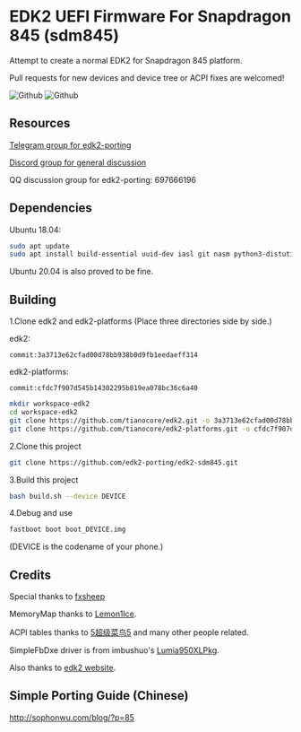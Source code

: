 # EDK2 UEFI Firmware For Snapdragon 845 (sdm845)

Attempt to create a normal EDK2 for Snapdragon 845 platform.

Pull requests for new devices and device tree or ACPI fixes are welcomed!

![Github](https://img.shields.io/github/downloads/edk2-porting/edk2-sdm845/total)
![Github](https://img.shields.io/github/v/release/edk2-porting/edk2-sdm845?include_prereleases)

## Resources

[Telegram group for edk2-porting](https://t.me/joinchat/MNjTmBqHIokjweeN0SpoyA)

[Discord group for general discussion](https://discord.gg/XXBWfag)

QQ discussion group for edk2-porting: 697666196

## Dependencies

Ubuntu 18.04:

```bash
sudo apt update
sudo apt install build-essential uuid-dev iasl git nasm python3-distutils gcc-aarch64-linux-gnu abootimg
```
Ubuntu 20.04 is also proved to be fine.


## Building

1.Clone edk2 and edk2-platforms (Place three directories side by side.)

edk2:
```
commit:3a3713e62cfad00d78bb938b0d9fb1eedaeff314
```

edk2-platforms:
```
commit:cfdc7f907d545b14302295b819ea078bc36c6a40
```

```bash
mkdir workspace-edk2
cd workspace-edk2
git clone https://github.com/tianocore/edk2.git -o 3a3713e62cfad00d78bb938b0d9fb1eedaeff314 --recursive --depth=1
git clone https://github.com/tianocore/edk2-platforms.git -o cfdc7f907d545b14302295b819ea078bc36c6a40 --recursive --depth=1
```

2.Clone this project

```bash
git clone https://github.com/edk2-porting/edk2-sdm845.git
```

3.Build this project
```bash
bash build.sh --device DEVICE
```

4.Debug and use

```bash
fastboot boot boot_DEVICE.img
```

(DEVICE is the codename of your phone.)

## Credits

Special thanks to [fxsheep](https://github.com/fxsheep)

MemoryMap thanks to [Lemon1Ice](https://github.com/Lemon1Ice).

ACPI tables thanks to [5超级菜鸟5](https://github.com/sunshuyu) and many other people related.

SimpleFbDxe driver is from imbushuo's [Lumia950XLPkg](https://github.com/WOA-Project/Lumia950XLPkg).

Also thanks to [edk2 website](https://github.com/tianocore/tianocore.github.io/wiki/Using-EDK-II-with-Native-GCC#Install_required_software_from_apt).

## Simple Porting Guide (Chinese)
 http://sophonwu.com/blog/?p=85